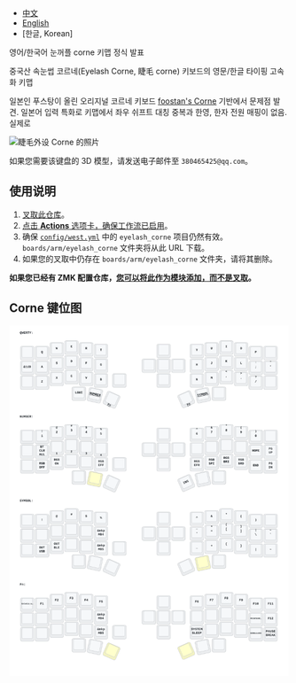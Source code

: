 - [中文](README.md)
- [English](README_EN.md)
- [한글, Korean]

영어/한국어 눈꺼플 corne 키맵 정식 발표

중국산 속눈썹 코르네(Eyelash Corne, 睫毛 corne) 키보드의 영문/한글 타이핑 고속화 키맵

일본인 푸스탕이 올린 오리지널 코르네 키보드 [foostan's Corne](https://github.com/foostan/crkbd) 기반에서 문제점 발견. 일본어 입력 특화로 키맵에서 좌우 쉬프트 대칭 중복과 한영, 한자 전원 매핑이 없음.
실제로 

![睫毛外设 Corne 的照片](https://ae01.alicdn.com/kf/Sa797fee25edd44248fbfdb0e13d44e00B.jpg)

如果您需要该键盘的 3D 模型，请发送电子邮件至 `380465425@qq.com`。

## 使用说明

1. [叉取此仓库](https://docs.github.com/en/get-started/quickstart/fork-a-repo#forking-a-repository)。
2. [点击 **Actions** 选项卡，确保工作流已启用](https://docs.github.com/en/actions/managing-workflow-runs-and-deployments/managing-workflow-runs/disabling-and-enabling-a-workflow#enabling-a-workflow)。
3. 确保 [`config/west.yml`](config/west.yml) 中的 `eyelash_corne` 项目仍然有效。`boards/arm/eyelash_corne` 文件夹将从此 URL 下载。
4. 如果您的叉取中仍存在 `boards/arm/eyelash_corne` 文件夹，请将其删除。

**如果您已经有 ZMK 配置仓库，[您可以将此作为模块添加，而不是叉取](https://zmk.dev/docs/features/modules#building-with-modules)。**

## Corne 键位图

![Diagram of config/eyelash_corne.keymap](keymap-drawer/eyelash_corne.svg "generated by @caksoylar's Keymap Drawer")
